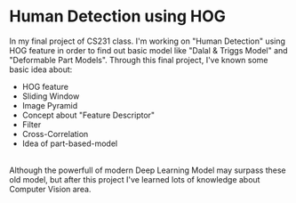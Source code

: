 # Human Detection using HOG

In my final project of CS231 class. I'm working on "Human Detection" using HOG feature in order to find out basic model like "Dalal & Triggs Model" and "Deformable Part Models".
Through this final project, I've known some basic idea about:
* HOG feature
* Sliding Window
* Image Pyramid
* Concept about "Feature Descriptor"
* Filter
* Cross-Correlation
* Idea of part-based-model 
<br>
Although the powerfull of modern Deep Learning Model may surpass these old model, but after this project I've learned lots of knowledge about Computer Vision area.
